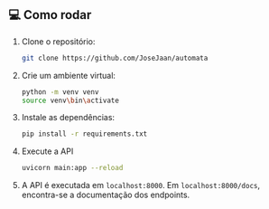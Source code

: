 ## 💻 Como rodar
1. Clone o repositório:
    ```bash
    git clone https://github.com/JoseJaan/automata
2. Crie um ambiente virtual:
   ```bash
   python -m venv venv
   source venv\bin\activate
3. Instale as dependências:
    ```bash
    pip install -r requirements.txt
4. Execute a API
    ```bash
    uvicorn main:app --reload
5. A API é executada em `localhost:8000`. Em `localhost:8000/docs`, encontra-se a documentação dos endpoints.
